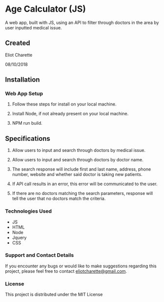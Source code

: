 # Age Calculator (JS)

A web app, built with JS, using an API to filter through doctors in the area by user inputted medical issue.

## Created
Eliot Charette

08/10/2018
## Installation

### Web App Setup

1. Follow these steps for  install on your local machine.

2. Install Node, if not already present on your local machine.

3. NPM run build.

## Specifications

1. Allow users to input and search through doctors by medical issue.

2. Allow users to input and search through doctors by doctor name.

3. The search response will include first and last name, address, phone number, website and whether said doctor is taking new patients.

4. If API call results in an error, this error will be communicated to the user.

5. If there are no doctors matching the search parameters, response will tell the user that no doctors match the criteria.

### Technologies Used

* JS
* HTML
* Node
* Jquery
* CSS

### Support and Contact Details
If you encounter any bugs or would like to make suggestions regarding this project, please feel free to contact eliotcharette@gmail.com.



### License

This project is distributed under the MIT License
